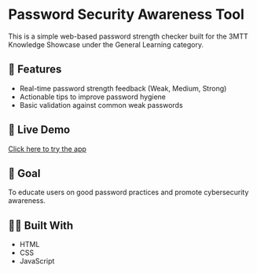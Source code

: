 # Password Security Awareness Tool

This is a simple web-based password strength checker built for the 3MTT Knowledge Showcase under the General Learning category.

## 🔐 Features
- Real-time password strength feedback (Weak, Medium, Strong)
- Actionable tips to improve password hygiene
- Basic validation against common weak passwords

## 🚀 Live Demo
[Click here to try the app](https://boss-bina.github.io/password-awareness-tool/)

## 🧠 Goal
To educate users on good password practices and promote cybersecurity awareness.

## 👨‍💻 Built With
- HTML
- CSS
- JavaScript


